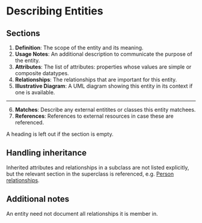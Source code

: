 # Describing Entities

## Sections

1. **Definition**: The scope of the entity and its meaning.
2. **Usage Notes**: An additional description to communicate the purpose of the entity.
3. **Attributes**: The list of attributes: properties whose values are simple or composite datatypes.
4. **Relationships**: The relationships that are important for this entity.
5. **Illustrative Diagram**: A UML diagram showing this entity in its context if one is available.
---
6. **Matches**: Describe any external entitites or classes this entity matchees. 
7. **References**: References to external resources in case these are referenced.

A heading is left out if the section is empty.

## Handling inheritance

Inherited attributes and relationships in a subclass are not listed explicitly, 
but the relevant section in the superclass is referenced, 
e.g. [Person relationships](../entities/Person.md#relationships).

## Additional notes

An entity need not document all relationships it is member in.